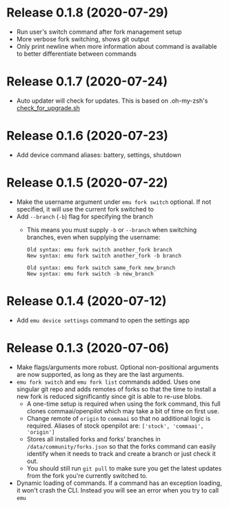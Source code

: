 Release 0.1.8 (2020-07-29)
=====

* Run user's switch command after fork management setup
* More verbose fork switching, shows git output
* Only print newline when more information about command is available to better differentiate between commands

Release 0.1.7 (2020-07-24)
=====

* Auto updater will check for updates. This is based on .oh-my-zsh's [check_for_upgrade.sh](https://github.com/ohmyzsh/ohmyzsh/blob/master/tools/check_for_upgrade.sh)

Release 0.1.6 (2020-07-23)
=====

* Add device command aliases: battery, settings, shutdown

Release 0.1.5 (2020-07-22)
=====

* Make the username argument under `emu fork switch` optional. If not specified, it will use the current fork switched to
* Add `--branch` (`-b`) flag for specifying the branch
  * This means you must supply `-b` or `--branch` when switching branches, even when supplying the username:

        Old syntax: emu fork switch another_fork branch
        New syntax: emu fork switch another_fork -b branch

        Old syntax: emu fork switch same_fork new_branch
        New syntax: emu fork switch -b new_branch

Release 0.1.4 (2020-07-12)
=====

* Add `emu device settings` command to open the settings app

Release 0.1.3 (2020-07-06)
=====

* Make flags/arguments more robust. Optional non-positional arguments are now supported, as long as they are the last arguments.
* `emu fork switch` and `emu fork list` commands added. Uses one singular git repo and adds remotes of forks so that the time to install a new fork is reduced significantly since git is able to re-use blobs.
  * A one-time setup is required when using the fork command, this full clones commaai/openpilot which may take a bit of time on first use.
  * Change remote of `origin` to `commaai` so that no additional logic is required. Aliases of stock openpilot are: `['stock', 'commaai', 'origin']`
  * Stores all installed forks and forks' branches in `/data/community/forks.json` so that the forks command can easily identify when it needs to track and create a branch or just check it out.
  * You should still run `git pull` to make sure you get the latest updates from the fork you're currently switched to.
* Dynamic loading of commands. If a command has an exception loading, it won't crash the CLI. Instead you will see an error when you try to call `emu`
